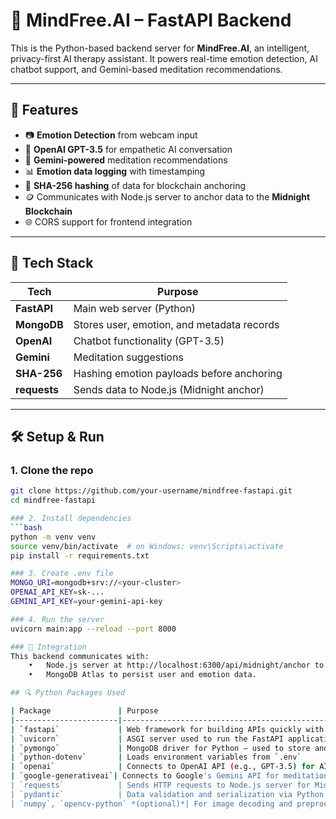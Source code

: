# 🧠 MindFree.AI – FastAPI Backend

This is the Python-based backend server for **MindFree.AI**, an intelligent, privacy-first AI therapy assistant. It powers real-time emotion detection, AI chatbot support, and Gemini-based meditation recommendations.

---

## 🚀 Features

- 📷 **Emotion Detection** from webcam input
- 🧠 **OpenAI GPT-3.5** for empathetic AI conversation
- 🎵 **Gemini-powered** meditation recommendations
- 📊 **Emotion data logging** with timestamping
- 🔐 **SHA-256 hashing** of data for blockchain anchoring
- 🪙 Communicates with Node.js server to anchor data to the **Midnight Blockchain**
- 🌐 CORS support for frontend integration

---

## 🧩 Tech Stack

| Tech       | Purpose                                     |
|------------|---------------------------------------------|
| **FastAPI**| Main web server (Python)                    |
| **MongoDB**| Stores user, emotion, and metadata records  |
| **OpenAI** | Chatbot functionality (GPT-3.5)             |
| **Gemini** | Meditation suggestions                      |
| **SHA-256**| Hashing emotion payloads before anchoring   |
| **requests**| Sends data to Node.js (Midnight anchor)    |

---

## 🛠️ Setup & Run

### 1. Clone the repo

```bash
git clone https://github.com/your-username/mindfree-fastapi.git
cd mindfree-fastapi

### 2. Install dependencies
```bash
python -m venv venv
source venv/bin/activate  # on Windows: venv\Scripts\activate
pip install -r requirements.txt

### 3. Create .env file
MONGO_URI=mongodb+srv://<your-cluster>
OPENAI_API_KEY=sk-...
GEMINI_API_KEY=your-gemini-api-key

### 4. Run the server
uvicorn main:app --reload --port 8000

### 🔗 Integration
This backend communicates with:
	•	Node.js server at http://localhost:6300/api/midnight/anchor to anchor hashes to the blockchain.
	•	MongoDB Atlas to persist user and emotion data.

## 🔍 Python Packages Used

| Package               | Purpose                                                                 |
|-----------------------|-------------------------------------------------------------------------|
| `fastapi`             | Web framework for building APIs quickly with async support              |
| `uvicorn`             | ASGI server used to run the FastAPI application                         |
| `pymongo`             | MongoDB driver for Python – used to store and retrieve user/emotion data|
| `python-dotenv`       | Loads environment variables from `.env`                                 |
| `openai`              | Connects to OpenAI API (e.g., GPT-3.5) for AI-powered responses          |
| `google-generativeai`| Connects to Google's Gemini API for meditation suggestions              |
| `requests`            | Sends HTTP requests to Node.js server for Midnight anchoring            |
| `pydantic`            | Data validation and serialization via Python models                     |
| `numpy`, `opencv-python` *(optional)*| For image decoding and preprocessing (base64 → frame)    |


